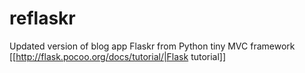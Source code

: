 reflaskr
========

Updated version of blog app Flaskr from Python tiny MVC framework [[http://flask.pocoo.org/docs/tutorial/|Flask tutorial]]